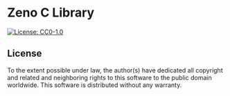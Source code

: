 # Zeno C Library

[![License: CC0-1.0](https://img.shields.io/badge/license-CC0--1.0-blue?style=flat-square)](./COPYING.txt)

## License

To the extent possible under law, the author(s) have dedicated all copyright and
related and neighboring rights to this software to the public domain worldwide.
This software is distributed without any warranty.
